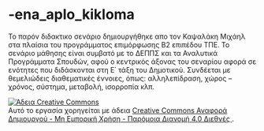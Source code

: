 # -ena_aplo_kikloma
Το παρόν διδακτικο σενάριο δημιουργήθηκε απο τον Καψαλάκη Μιχάηλ στα πλαίσια του προγράμματος επιμόρφωσης Β2 επιπέδου ΤΠΕ.
Το σενάριο μάθησης είναι συμβατό με το ΔΕΠΠΣ και τα Αναλυτικά Προγράμματα Σπουδών, αφού ο
κεντρικός άξονας του σεναρίου αφορά σε ενότητες που διδάσκονται στη Ε΄ τάξη του
Δημοτικού. 
Συνδέεται με θεμελιώδεις διαθεματικές έννοιες, όπως: αλληλεπίδραση, χώρος –
χρόνος, σύστημα, μεταβολή, ισορροπία κλπ.

<a rel="license" href="http://creativecommons.org/licenses/by-nc-sa/4.0/"><img alt="Άδεια Creative Commons" style="border-width:0" src="https://i.creativecommons.org/l/by-nc-sa/4.0/88x31.png" /></a><br />Αυτό το εργασία χορηγείται με άδεια <a rel="license" href="http://creativecommons.org/licenses/by-nc-sa/4.0/">Creative Commons Αναφορά Δημιουργού - Μη Εμπορική Χρήση - Παρόμοια Διανομή 4.0 Διεθνές </a>.
